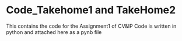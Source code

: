 # Code_Takehome1 and TakeHome2
This contains the code for the Assignment1 of CV&amp;IP
Code is written in python and attached here as a pynb file
